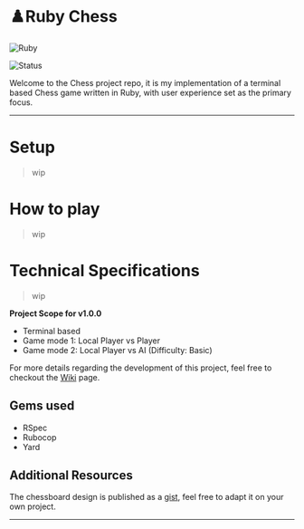 # ♟️Ruby Chess 
![Ruby](https://img.shields.io/badge/ruby-%23CC342D.svg?style=for-the-badge&logo=ruby&logoColor=white)

![Status](https://img.shields.io/badge/Status-In_Development-cccc00)


Welcome to the Chess project repo, it is my implementation of a terminal based Chess game written in Ruby, with user experience set as the primary focus.

---

# Setup

> wip

# How to play

> wip

# Technical Specifications

> wip

**Project Scope for v1.0.0**
- Terminal based
- Game mode 1: Local Player vs Player
- Game mode 2: Local Player vs AI (Difficulty: Basic)

For more details regarding the development of this project, feel free to checkout the [Wiki](https://github.com/AncientNimbus/rb-chess/wiki) page.

## Gems used

- RSpec
- Rubocop
- Yard

## Additional Resources

The chessboard design is published as a [gist](https://gist.github.com/AncientNimbus/c85f5a4289f95e1fd6fc27a7a93be310), feel free to adapt it on your own project.

---

